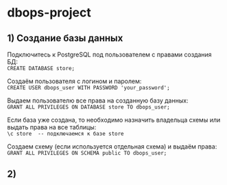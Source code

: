 # dbops-project

## 1) Создание базы данных
Подключитесь к PostgreSQL под пользователем с правами создания БД: <br>
`CREATE DATABASE store;`

Создаём пользователя с логином и паролем: <br>
`CREATE USER dbops_user WITH PASSWORD 'your_password';`

Выдаем пользователю все права на созданную базу данных: <br>
`GRANT ALL PRIVILEGES ON DATABASE store TO dbops_user;`

Если база уже создана, то необходимо назначить владельца схемы или выдать права на все таблицы: <br>
`\c store  -- подключаемся к базе store`

Создаем схему (если используется отдельная схема) и выдаём права: <br>
`GRANT ALL PRIVILEGES ON SCHEMA public TO dbops_user;`

## 2) 

